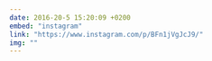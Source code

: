 ```yaml
---
date: 2016-20-5 15:20:09 +0200
embed: "instagram"
link: "https://www.instagram.com/p/BFn1jVgJcJ9/"
img: ""
---
```

